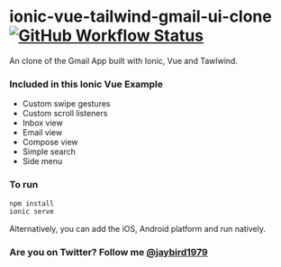 # ionic-vue-tailwind-gmail-ui-clone <a href="https://github.com/JayBizzle/ionic-vue-tailwind-gmail-ui-clone/actions"><img alt="GitHub Workflow Status" src="https://img.shields.io/github/workflow/status/JayBizzle/ionic-vue-tailwind-gmail-ui-clone/End-to-end%20tests?style=flat-square"></a>

An clone of the Gmail App built with Ionic, Vue and Tawlwind.

### Included in this Ionic Vue Example
* Custom swipe gestures
* Custom scroll listeners
* Inbox view
* Email view
* Compose view
* Simple search
* Side menu

### To run

```javascript
npm install
ionic serve
```

Alternatively, you can add the iOS, Android platform and run natively.

### Are you on Twitter? Follow me [@jaybird1979](https://twitter.com/jaybird1979)
